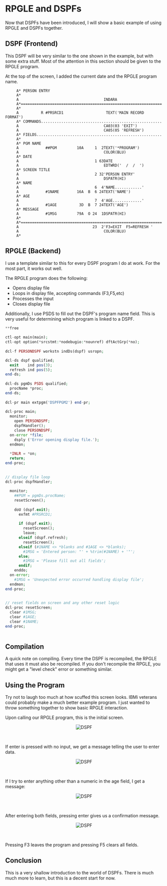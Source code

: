 # RPGLE and DSPFs

Now that DSPFs have been introduced, I will show a basic example of using RPGLE and DSPFs together.


## DSPF (Frontend)
This DSPF will be very similar to the one shown in the example, but with some extra stuff.
Most of the attention in this section should be given to the RPGLE program.

At the top of the screen, I added the current date and the RPGLE program name.

```
     A* PERSON ENTRY                                          
     A*                                                                
     A                                      INDARA                     
     A*=============================================================== 
     A*                                                                
     A          R #PRSRCD1                   TEXT('MAIN RECORD FORMAT')
     A* COMMANDS...................................................... 
     A                                      CA03(03 'EXIT')            
     A                                      CA05(05 'REFRESH')         
     A* FIELDS........................................................ 
     A*                                                                
     A* PGM NAME                                                       
     A            ##PGM         10A     1  2TEXT('*PROGRAM')           
     A                                      COLOR(BLU)                 
     A* DATE                                                           
     A                                  1 63DATE                       
     A                                      EDTWRD('  /  /  ') 
     A* SCREEN TITLE                                           
     A                                  2 32'PERSON ENTRY'     
     A                                      DSPATR(HI)         
     A* NAME                                                   
     A                                  6  4'NAME............' 
     A            #1NAME        16A  B  6 24TEXT('NAME')       
     A* AGE                                                    
     A                                  7  4'AGE.............' 
     A            #1AGE          3D  B  7 24TEXT('AGE')                
     A* MESSAGE                                                        
     A            #1MSG         79A  O 24  1DSPATR(HI)                 
     A*                                                                
     A*=============================================================== 
     A                                 23  2'F3=EXIT  F5=REFRESH '     
     A                                      COLOR(BLU)                 
     A*                                                                
```


## RPGLE (Backend)
I use a template similar to this for every DSPF program I do at work. For the most part, it works out well.

The RPGLE program does the following:
* Opens display file
* Loops in display file, accepting commands (F3,F5,etc)
* Processes the input
* Closes display file

Additionally, I use PSDS to fill out the DSPF's program name field. This is very useful for determining which program is linked to a DSPF.


```php
**free                                                      
                                                            
ctl-opt main(main);                                         
ctl-opt option(*srcstmt:*nodebugio:*nounref) dftActGrp(*no);
                                                            
dcl-f PERSONDSPF workstn indDs(dspf) usropn;                

dcl-ds dspf qualified;                                      
  exit    ind pos(3);                                       
  refresh ind pos(5);                                       
end-ds;                                                     
                                                            
dcl-ds pgmDs PSDS qualified;                                
  procName *proc;                                           
end-ds;                                                     
                                                                 
dcl-pr main extpgm('DSPFPGM2') end-pr;                           
                                                                 
dcl-proc main;                                                   
  monitor;                                                       
    open PERSONDSPF;                                             
    dspfHandler();                                               
    close PERSONDSPF;                                            
  on-error *file;                                                
    dsply ('Error opening display file.');                       
  endmon;                                                        
                                                                 
  *INLR = *on;                                                   
  return;                                                        
end-proc;                                                        
                                                                 
                                                                 
// display file loop                                             
dcl-proc dspfHandler;                                            
                                                                  
  monitor;                                                        
    ##PGM = pgmDs.procName;                                       
    resetScreen();                                                
                                                                  
    doU (dspf.exit);                                              
      exfmt #PRSRCD1;                                             
                                                                  
      if (dspf.exit);                                             
        resetScreen();                                            
        leave;                                                    
      elseif (dspf.refresh);                                      
        resetScreen();                                            
      elseif (#1NAME <> *blanks and #1AGE <> *blanks);            
        #1MSG = 'Entered person: "' + %trim(#1NAME) + '"';        
      else;                                                       
        #1MSG = 'Please fill out all fields';                     
      endif;                                                      
    enddo;                                                        
  on-error;                                                       
    #1MSG = 'Unexpected error occurred handling display file';    
  endmon;                                                         
end-proc;                                                         
                                                                  
                                                                  
// reset fields on screen and any other reset logic                                    
dcl-proc resetScreen;     
  clear #1MSG;                                                         
  clear #1AGE;                                                         
  clear #1NAME;                                                        
end-proc;                                                              
                                                                                                               
```


## Compilation
A quick note on compiling. Every time the DSPF is recompiled, the RPGLE that uses it must also be recompiled.
If you don't recompile the RPGLE, you might get a "level check" error or something similar.


## Using the Program
Try not to laugh too much at how scuffed this screen looks. IBMi veterans could probably make a much better example program.
I just wanted to throw something together to show basic RPGLE interaction.

Upon calling our RPGLE program, this is the initial screen.

<figure align="center">
  <img src="./core/dds/_assets/dspf-03.png" alt="DSPF"/>
</figure>
<br>


If enter is pressed with no input, we get a message telling the user to enter data.
<figure align="center">
  <img src="./core/dds/_assets/dspf-04.png" alt="DSPF"/>
</figure>
<br>

If I try to enter anything other than a numeric in the age field, I get a message:
<figure align="center">
  <img src="./core/dds/_assets/dspf-06.png" alt="DSPF"/>
</figure>
<br>

After entering both fields, pressing enter gives us a confirmation message.

<figure align="center">
  <img src="./core/dds/_assets/dspf-05.png" alt="DSPF"/>
</figure>
<br>


Pressing F3 leaves the program and pressing F5 clears all fields.


## Conclusion
This is a very shallow introduction to the world of DSPFs. There is much much more to learn, but this is a decent start for now.
